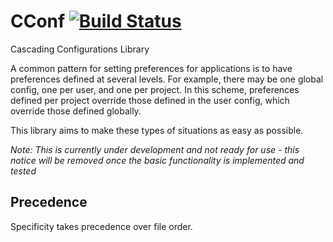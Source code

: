 CConf [![Build Status](https://travis-ci.org/justbuchanan/CConf.svg?branch=master)](https://travis-ci.org/justbuchanan/CConf)
=====

Cascading Configurations Library


A common pattern for setting preferences for applications is to have preferences defined at several levels.
For example, there may be one global config, one per user, and one per project.
In this scheme, preferences defined per project override those defined in the user config, which override those defined globally.

This library aims to make these types of situations as easy as possible.

*Note: This is currently under development and not ready for use -
this notice will be removed once the basic functionality is implemented and tested*


## Precedence

Specificity takes precedence over file order.
